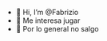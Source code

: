- 👋 Hi, I’m @Fabrizio
- 👀 Me interesa jugar
- 🌱 Por lo general no salgo

<!---
VFZambrana/VFZambrana is a ✨ special ✨ repository because its `README.md` (this file) appears on your GitHub profile.
You can click the Preview link to take a look at your changes.
--->

